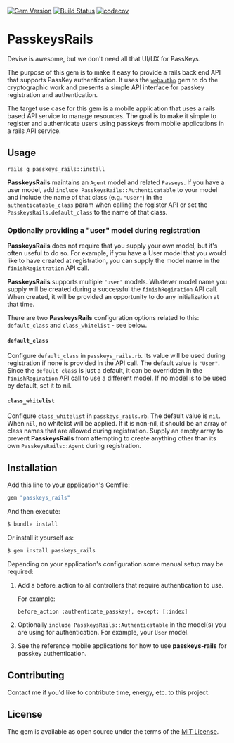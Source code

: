 [![Gem Version](https://badge.fury.io/rb/passkeys-rails.svg?cachebust=5)](https://badge.fury.io/rb/passkeys-rails)
[![Build Status](https://app.travis-ci.com/alliedcode/passkeys-rails.svg?branch=main)](https://travis-ci.org/alliedcode/passkeys-rails)
[![codecov](https://codecov.io/gh/alliedcode/passkeys-rails/branch/main/graph/badge.svg?token=UHSNJDUL21)](https://codecov.io/gh/alliedcode/passkeys-rails)

# PasskeysRails

Devise is awesome, but we don't need all that UI/UX for PassKeys.

The purpose of this gem is to make it easy to provide a rails back end API that supports PassKey authentication.  It uses the [`webauthn`](https://github.com/w3c/webauthn) gem to do the cryptographic work and presents a simple API interface for passkey registration and authentication.

The target use case for this gem is a mobile application that uses a rails based API service to manage resources.  The goal is to make it simple to register and authenticate users using passkeys from mobile applications in a rails API service.

## Usage

    rails g passkeys_rails::install

**PasskeysRails** maintains an `Agent` model and related `Passeys`.  If you have a user model, add `include PasskeysRails::Authenticatable` to your model and include the name of that class (e.g. `"User"`) in the `authenticatable_class` param when calling the register API or set the `PasskeysRails.default_class` to the name of that class.

### Optionally providing a **"user"** model during registration

**PasskeysRails** does not require that you supply your own model, but it's often useful to do so.  For example, if you have a User model that you would like to have created at registration, you can supply the model name in the `finishRegistration` API call.

**PasskeysRails** supports multiple `"user"` models.  Whatever model name you supply will be created during a successful the `finishRegiration` API call. When created, it will be provided an opportunity to do any initialization at that time.

There are two **PasskeysRails** configuration options related to this: `default_class` and `class_whitelist` - see below.

#### `default_class`

Configure `default_class` in `passkeys_rails.rb`.  Its value will be used during registration if none is provided in the API call.  The default value is `"User"`.  Since the `default_class` is just a default, it can be overridden in the `finishRegiration` API call to use a different model.  If no model is to be used by default, set it to nil.

#### `class_whitelist`

Configure `class_whitelist` in `passkeys_rails.rb`.  The default value is `nil`.  When `nil`, no whitelist will be applied. If it is non-nil, it should be an array of class names that are allowed during registration.  Supply an empty array to prevent **PasskeysRails** from attempting to create anything other than its own `PasskeysRails::Agent` during registration.

## Installation

Add this line to your application's Gemfile:

```ruby
gem "passkeys_rails"
```

And then execute:

```bash
$ bundle install
```

Or install it yourself as:
```bash
$ gem install passkeys_rails
```

Depending on your application's configuration some manual setup may be required:

  1. Add a before_action to all controllers that require authentication to use.

     For example:

        `before_action :authenticate_passkey!, except: [:index]`

  2. Optionally `include PasskeysRails::Authenticatable` in the model(s) you are using for authentication.  For example, your `User` model.

  3. See the reference mobile applications for how to use **passkeys-rails** for passkey authentication.

## Contributing

Contact me if you'd like to contribute time, energy, etc. to this project.

## License

The gem is available as open source under the terms of the [MIT License](https://opensource.org/licenses/MIT).
